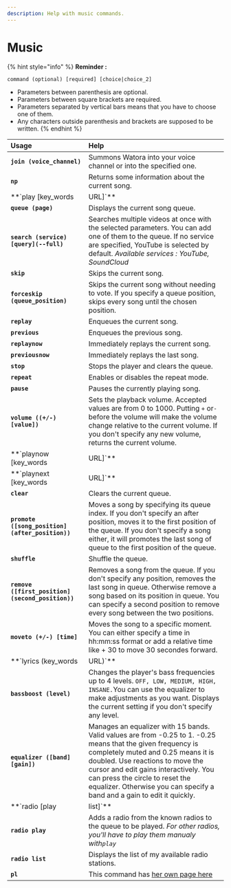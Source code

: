 ```yaml
---
description: Help with music commands.
---
```


# Music

{% hint style="info" %}
**Reminder :**

`command (optional) [required] [choice|choice_2]`

* Parameters between parenthesis are optional.
* Parameters between square brackets are required.
* Parameters separated by vertical bars means that you have to choose one of them. 
* Any characters outside parenthesis and brackets are supposed to be written.
{% endhint %}

| Usage | Help |
| :--- | :--- |
| **`join (voice_channel)`** | Summons Watora into your voice channel or into the specified one. |
| **`np`** | Returns some information about the current song. |
| **`play [key_words|URL]`** | Enqueues a song with an URL or keywords. Can also enqueue a stream or a radio. |
| **`queue (page)`** |  Displays the current song queue. |
| **`search (service)[query](--full)`** | Searches multiple videos at once with the selected parameters. You can add one of them to the queue. If no service are specified, YouTube is selected by default.  _Available services : YouTube, SoundCloud_ |
| **`skip`** | Skips the current song. |
| **`forceskip (queue_position)`** | Skips the current song without needing to vote. If you specify a queue position, skips every song until the chosen position. |
| **`replay`** | Enqueues the current song. |
| **`previous`** | Enqueues the previous song. |
| **`replaynow`** | Immediately replays the current song. |
| **`previousnow`** | Immediately replays the last song. |
| **`stop`** | Stops the player and clears the queue. |
| **`repeat`** | Enables or disables the repeat mode. |
| **`pause`** | Pauses the currently playing song. |
| **`volume ((+/-)[value])`** | Sets the playback volume. Accepted values are from 0 to 1000. Putting `+` or`-` before the volume will make the volume change relative to the current volume. If you don't specify any new volume, returns the current volume. |
| **`playnow [key_words|URL]`** | Immediately plays a song. |
| **`playnext [key_words|URL]`** | Enqueues a song to the first position of the queue. |
| **`clear`** | Clears the current queue. |
| **`promote ([song_position] (after_position))`** | Moves a song by specifying its queue index. If you don't specify an after position, moves it to the first position of the queue. If you don't specify a song either, it will promotes the last song of queue to the first position of the queue. |
| **`shuffle`** | Shuffle the queue. |
| **`remove ([first_position] (second_position))`** | Removes a song from the queue. If you don't specify any position, removes the last song in queue. Otherwise remove a song based on its position in queue. You can specify a second position to remove every song between the two positions. |
| **`moveto (+/-) [time]`** | Moves the song to a specific moment. You can either specify a time in hh:mm:ss format or add a relative time like + 30 to move 30 secondes forward. |
| **`lyrics (key_words|URL)`** | Displays the lyrics of a song. If you don't specify any url or keywords, it displays the current song lyrics. |
| **`bassboost (level)`** | Changes the player's bass frequencies up to 4 levels. `OFF, LOW, MEDIUM, HIGH, INSANE.`You can use the equalizer to make adjustments as you want. Displays the current setting if you don't specify any level. |
| **`equalizer ([band] [gain])`** | Manages an equalizer with 15 bands. Valid values are from -0.25 to 1. -0.25 means that the given frequency is completely muted and 0.25 means it is doubled. Use reactions to move the cursor and edit gains interactively. You can press the circle to reset the equalizer. Otherwise you can specify a band and a gain to edit it quickly. |
| **`radio [play|list]`** | Radio commands management. |
| **`radio play`** | Adds a radio from the known radios to the queue to be played. _For other radios, you'll have to play them manualy with`play`_ |
| **`radio list`** | Displays the list of my available radio stations. |
| **`pl`** | This command has [her own page here](../features/autoplaylists.md) |

